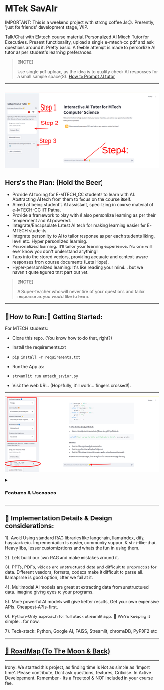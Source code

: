 # MTek SavAIr
IMPORTANT: This is a weekend project with strong coffee Js😉. Presently, 'just for friends' development stage, WIP.

Talk/Chat with EMtech course material. Personalized AI Mtech Tutor for Executives.
Present functionality, upload a single e-mtech-cc pdf and ask questions around it. Pretty basic.
A feeble attempt is made to personlize AI tutor as per student's learning preferances.

> [!NOTE] <p> Use single pdf upload, as the idea is to quality check AI responses for a small sample space(S).
> [How to Prompt AI tutor](https://github.com/AJaySi/E-MTECH-CC/wiki/How-to-prompt-emtech-chatbot)</p>

---
![](https://github.com/AJaySi/E-MTECH-CC/blob/main/lib/workspace/data/emtech-homepage.png)
---
## Hers's the Plan: (Hold the Beer)

- Provide AI tooling for E-MTECH_CC students to learn with AI. Abstracting AI tech from them to focus on the course itself.
- Aimed at being student's AI assistant, specilizing in course material of e-MTECH-CC IIT Patna.
- Provide a framework to play with & also personlize learning as per their temperment and AI powered.
- Integrate/Encapsulate Latest AI tech for making learning easier for E-MTECH students.
- Integrate personlity to AI to tailor response as per each students liking, level etc. Hyper personlized learning.
- Personalized learning: It'll tailor your learning experience. No one will ever know you don't understand anything!
- Taps into the stored vectors, providing accurate and context-aware responses from course documents (Lets Hope).
- Hyper-personalized learning: It's like reading your mind... but we haven't quite figured that part out yet.

> [!NOTE] <p>A Super-teacher who will never tire of your questions and tailor response as you would like to learn.</p>

---

## 🏃How to Run:🏃 Getting Started:

For MTECH students:

- Clone this repo. (You know how to do that, right?)

- Install the requirements.txt 
- `pip install -r requirements.txt`

- Run the App as:
- `streamlit run emtech_savior.py`

- Visit the web URL. (Hopefully, it'll work... fingers crossed!).

---
![](https://github.com/AJaySi/E-MTECH-CC/blob/main/lib/workspace/data/mtech-tutor1.png)
<details><summary><h3>Features & Usecases</h3></summary>
1). Input slide page contents and ask questions, clarifications, examples etc
2). Input course video for speech to text, get summary, 'what the professor said', 'student questions' etc
Note: 'Sir, please stop video recording', not required as the AI model recognises the main speakers and only transcribes their part.
This is speech diarization.
3). Python code interpetor is present and hence AI can code along with you and explain programming, 'n' number of times.
4). There are inputs which are present to abstract prompting and provide right answers.
5). Multilingual : Convert speech, text, slides to any language you are most comfortable with.
6). Supports Text, Video, Image from PDF & PPT files.

NOTE: To Err is Human & AI...
</details>

---

## 🚧 Implementation Details & Design considerations:

1). Avoid Using standard RAG libraries like langchain, llamaindex, dify, haystack etc. 
Implementation is easier, community support & sh-t-like-that. 
Heavy libs, lesser customizations and whats the fun in using them.

2). Lets build our own RAG and make mistakes around it.

3). PPTs, PDFs, videos are unstructured data and difficult to preprocess for data. 
Different vendors, formats, codecs make it difficult to parse all. llamaparse is good option, after we fail at it.

4). Multimodal AI models are great at extracting data from unstructured data. Imagine giving eyes to your programs.

5). More powerful AI models will give better results, Get your own expensive APIs. Cheapest-APIs-first.

6). Python-Only approach for full stack streamlit app. 🤘 We're keeping it simple... for now.

7). Tech-stack: Python, Google AI, FAISS, Streamlit, chromaDB, PyPDF2 etc 

---

## [🚀 RoadMap (To The Moon & Back)](https://github.com/AJaySi/E-MTECH-CC/wiki/RoadMap)

---

Irony: We started this project, as finding time is Not as simple as 'Import time'.
Please contribute, Dont ask questions, features, Criticise. In Active Developement.
Remember - Its a Free tool & NOT included in your course fee.

